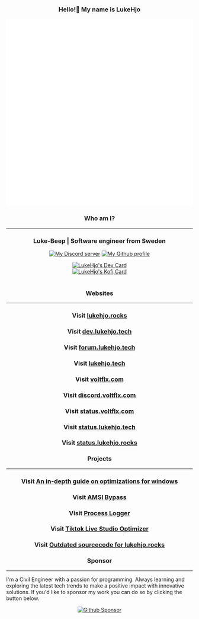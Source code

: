 <h3 align="center" fontWeight="Bold"> Hello!👋 My name is LukeHjo</h3>
<p align="center"><img src="assets/DiscordDev.png" alt="My Github profile" align="center" /></p>


<h3 align="center" fontWeight="Bold" fontsize="30">Who am I?</h3>

-------

<h3 align="center">Luke-Beep | Software engineer from Sweden</h3>
<p align="center">
<a href="https://discord.gg/ndjNzKCmff"><img src="https://img.shields.io/badge/discord-join-blue?style=flat-square&logo=discord" alt="My Discord server" /></a>
<a href="https://github.com/luke-beep"><img src="https://img.shields.io/badge/github-view-blue?style=flat-square&logo=github" alt="My Github profile" /></a>
    </p>


<div align="center">
<a href="https://app.daily.dev/LukeHjo"><img src="https://api.daily.dev/devcards/bff7c01a71d54e2a8d9fd517cbde801f.png?r=wgj" width="400" alt="LukeHjo's Dev Card"/></a>
    <br />
        <a href="https://ko-fi.com/U6U4JVO4N"><img src="https://ko-fi.com/img/githubbutton_sm.svg" width="400" alt="LukeHjo's Kofi Card"/></a>
  <br />
  <br />
  </div>

<h3 align="center" fontWeight="Bold">Websites</h3>

-------

<h3 align="center" fontWeight="Bold">Visit <a href="https://lukehjo.rocks" align="center">lukehjo.rocks</a></h3>
<h3 align="center" fontWeight="Bold">Visit <a href="https://dev.lukehjo.tech" align="center">dev.lukehjo.tech</a></h3>
<h3 align="center" fontWeight="Bold">Visit <a href="https://forum.lukehjo.tech" align="center">forum.lukehjo.tech</a></h3>
<h3 align="center" fontWeight="Bold">Visit <a href="https://lukehjo.tech" align="center">lukehjo.tech</a></h3>
<h3 align="center" fontWeight="Bold">Visit <a href="https://voltflx.com" align="center">voltflx.com</a></h3>
<h3 align="center" fontWeight="Bold">Visit <a href="https://discord.voltflx.com/" align="center">discord.voltflx.com</a></h3>
<h3 align="center" fontWeight="Bold">Visit <a href="https://status.voltflx.com/" align="center">status.voltflx.com</a></h3>
<h3 align="center" fontWeight="Bold">Visit <a href="https://status.lukehjo.tech/" align="center">status.lukehjo.tech</a></h3>
<h3 align="center" fontWeight="Bold">Visit <a href="https://status.lukehjo.rocks/" align="center">status.lukehjo.rocks</a></h3>

<h3 align="center" fontWeight="Bold">Projects</h3>

-------

<h3 align="center" fontWeight="Bold">Visit <a href="https://github.com/luke-beep/guide-to-optimizing-windows" align="center">An in-depth guide on optimizations for windows</a></h3>
<h3 align="center" fontWeight="Bold">Visit <a href="https://github.com/luke-beep/bypass-amsi-powershell" align="center">AMSI Bypass</a></h3>
<h3 align="center" fontWeight="Bold">Visit <a href="https://github.com/luke-beep/ProcLogger" align="center">Process Logger</a></h3>
<h3 align="center" fontWeight="Bold">Visit <a href="https://github.com/luke-beep/tiktok-live-studio-optimizer" align="center">Tiktok Live Studio Optimizer</a></h3>
<h3 align="center" fontWeight="Bold">Visit <a href="https://github.com/luke-beep/flask-main>" align="center">Outdated sourcecode for lukehjo.rocks</a></h3>

<h3 align="center" fontWeight="Bold">Sponsor</h3>

-------

I'm a Civil Engineer with a passion for programming. Always learning and exploring the latest tech trends to make a positive impact with innovative solutions. If you'd like to sponsor my work you can do so by clicking the button below.

<p align="center"><a href="https://github.com/sponsors/luke-beep"><img src="https://img.shields.io/github/sponsors/luke-beep" alt="Github Sponsor" /></a></p>

